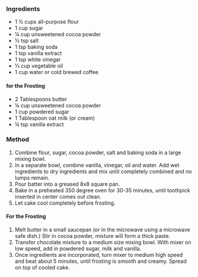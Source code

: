 ### Ingredients

* 1 ½ cups all-purpose flour
* 1 cup sugar
* ¼ cup unsweetened cocoa powder
* ½ tsp salt
* 1 tsp baking soda
* 1 tsp vanilla extract
* 1 tsp white vinegar
* ⅓ cup vegetable oil
* 1 cup water or cold brewed coffee

#### for the Frosting

* 2 Tablespoons butter
* ¼ cup unsweetened cocoa powder
* 1 cup powdered sugar
* 1 Tablespoon oat milk (or cream)
* ¼ tsp vanilla extract

### Method

1. Combine flour, sugar, cocoa powder, salt and baking soda in a large mixing bowl.
2. In a separate bowl, combine vanilla, vinegar, oil and water. Add wet ingredients to dry ingredients and mix until completely combined and no lumps remain.
3. Pour batter into a greased 8x8 square pan.
4. Bake in a preheated 350 degree oven for 30-35 minutes, until toothpick inserted in center comes out clean.
5. Let cake cool completely before frosting.

#### For the Frosting

1. Melt butter in a small saucepan (or in the microwave using a microwave safe dish.) Stir in cocoa powder, mixture will form a thick paste.
2. Transfer chocolate mixture to a medium size mixing bowl. With mixer on low speed, add in powdered sugar, milk and vanilla.
3. Once ingredients are incorporated, turn mixer to medium high speed and beat about 5 minutes, until frosting is smooth and creamy. Spread on top of cooled cake.